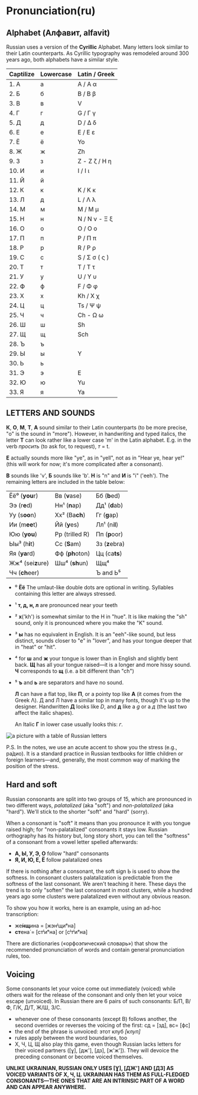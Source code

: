 # Pronunciation\(ru\)

## Alphabet \(Алфавит, alfavit\)

Russian uses a version of the **Cyrillic** Alphabet. Many letters look similar to their Latin counterparts. As Cyrillic typography was remodeled around 300 years ago, both alphabets have a similar style.

| Captilize | Lowercase | Latin / Greek |
| :--- | :--- | :--- |
| 1. А | а | A / Α α |
| 2. Б | б | B / Β β |
| 3. В | в | V |
| 4. Г | г | G / Γ γ |
| 5. Д | д | D / Δ δ |
| 6. Е | е | E / Ε ε |
| 7. Ё | ё | Yo |
| 8. Ж | ж | Zh |
| 9. З | з | Z - Ζ ζ / Η η |
| 10. И | и | I / Ι ι |
| 11. Й | й |  |
| 12. К | к | K / Κ κ |
| 13. Л | д | L / Λ λ |
| 14. М | м | M / Μ μ |
| 15. Н | н | N / Ν ν - Ξ ξ |
| 16. О | о | O / Ο ο |
| 17. П | п | P / Π π |
| 18. Р | р | R / Ρ ρ |
| 19. С | с | S / Σ σ \( ς \) |
| 20. Т | т | T / Τ τ |
| 21. У | у | U / Υ υ |
| 22. Ф | ф | F / Φ φ |
| 23. Х | х | Kh / Χ χ |
| 24. Ц | ц | Ts / Ψ ψ |
| 25. Ч | ч | Ch - Ω ω |
| 26. Ш | ш | Sh |
| 27. Щ | щ | Sch |
| 28. Ъ | ъ |  |
| 29. Ы | ы | Y |
| 30. Ь | ь |  |
| 31. Э | э | E |
| 32. Ю | ю | Yu |
| 33. Я | я | Ya |

## LETTERS AND SOUNDS

**К**, **О**, **М**, **Т**, **А** sound similar to their Latin counterparts \(to be more precise, "о" is the sound in "more"\). However, in handwriting and typed italics, the letter **Т** can look rather like a lower case 'm' in the Latin alphabet. E.g. in the verb _просить_ \(to ask for, to request\), _т_ = t.

**Е** actually sounds more like "ye", as in "yell", not as in "Hear ye, hear ye!" \(this will work for now; it's more complicated after a consonant\).

**В** sounds like 'v', **Б** sounds like 'b'. **Н** is "n" and **И** is "i" \('eeh'\). The remaining letters are included in the table below:

|  |  |  |
| :--- | :--- | :--- |
| Ёё⁰ \(**you**r\) | Вв \(**v**ase\) | Бб \(**b**ed\) |
| Ээ \(r**e**d\) | Нн¹ \(**n**ap\) | Дд¹ \(**d**ab\) |
| Уу \(s**oo**n\) | Хх² \(Ba**ch**\) | Гг \(**g**ap\) |
| Ии \(m**ee**t\) | Йй \(**y**es\) | Лл¹ \(ni**l**\) |
| Юю \(**you**\) | Рр \(trilled R\) | Пп \(**p**oor\) |
| Ыы³ \(h**i**t\) | Сс \(**S**am\) | Зз \(**z**ebra\) |
| Яя \(**ya**rd\) | Фф \(**ph**oton\) | Цц \(ca**ts**\) |
| Жж⁴ \(sei**z**ure\) | Шш⁴ \(**sh**un\) | Щщ⁴ |
| Чч \(**ch**eer\) |  | Ъ and Ь⁵ |

* ⁰ **Ёё** The umlaut-like double dots are optional in writing. Syllables containing this letter are always stressed.
* ¹ **т, д, н, л** are pronounced near your teeth
* ² **х**\('kh'\) is somewhat similar to the H in "hue". It is like making the "sh" sound, only it is pronounced where you make the "K" sound.
* ³ **ы** has no equivalent in English. It is an "eeh"-like sound, but less distinct, sounds closer to "e" in "lover", and has your tongue deeper that in "heat" or "hit".
* ⁴ for **ш** and **ж** your tongue is lower than in English and slightly bent back. **Щ** has all your tongue raised—it is a longer and more hissy sound. **Ч** corresponds to **щ** \(i.e. a bit different than "ch"\)
* ⁵ **ъ** and **ь** are separators and have no sound.

  **Л** can have a flat top, like **П**, or a pointy top like **А** \(it comes from the Greek Λ\). Д and Л have a similar top in many fonts, though it's up to the designer. Handwritten **Д** looks like _D_, and **д** like a _g_ or a _д_ \(the last two affect the italic shapes\).

  An Italic **Г** in lower case usually looks this: _г_.

![a picture with a table of Russian letters](https://cdn.jsdelivr.net/gh/joaxin/img_bed/img/duo/ru/ru_letters.png)

P.S. In the notes, we use an acute accent to show you the stress \(e.g., ра́дио\). It is a standard practice in Russian textbooks for little children or foreign learners—and, generally, the most common way of marking the position of the stress.

## Hard and soft

Russian consonants are split into two groups of 15, which are pronounced in two different ways, _palatalized_ \(aka "soft"\) and _non-palatalized_ \(aka "hard"\). We'll stick to the shorter "soft" and "hard" \(sorry\).

When a consonant is "soft" it means than you pronounce it with you tongue raised high; for "non-palatalized" consonants it stays low. Russian orthography has its history but, long story short, you can tell the "softness" of a consonant from a vowel letter spelled afterwards:

* **А, Ы, У, Э, О** follow "hard" consonants
* **Я, И, Ю, Е, Ё** follow palatalized ones

If there is nothing after a consonant, the soft sign Ь is used to show the softness. In consonant clusters palatalization is predictable from the softness of the last consonant. We aren't teaching it here. These days the trend is to only "soften" the last consonant in most clusters, while a hundred years ago some clusters were palatalized even without any obvious reason.

To show you how it works, here is an example, using an ad-hoc transcription:

* же́**нщ**ина = \[жэнʲщиᵉна\]
* **ст**ена́ = \[стʲиᵉна\] or \[сʲтʲиᵉна\]

There are dictionaries \(«орфоэпический словарь»\) that show the recommended pronunciation of words and contain general pronunciation rules, too.

## Voicing

Some consonants let your voice come out immediately \(voiced\) while others wait for the release of the consonant and only then let your voice escape \(unvoiced\). In Russian there are 6 pairs of such consonants: Б/П, В/Ф, Г/К, Д/Т, Ж/Ш, З/С.

* whenever one of these consonants \(except В\) follows another, the second overrides or reverses the voicing of the first: сд = \[зд\], вс= \[фс\]
* the end of the phrase is unvoiced: этот клуб _\[клуп\]_
* rules apply between the word boundaries, too
* Х, Ч, Ц, Щ also play this game, even though Russian lacks letters for their voiced partners \(\[ɣ\], \[дж'\], \[дз\], \[ж'ж'\]\). They will devoice the preceding consonant or become voiced themselves.

**UNLIKE UKRAINIAN, RUSSIAN ONLY USES \[Ɣ\], \[ДЖ'\] AND \[ДЗ\] AS VOICED VARIANTS OF Х, Ч, Ц. UKRAINIAN HAS THEM AS FULL-FLEDGED CONSONANTS—THE ONES THAT ARE AN INTRINSIC PART OF A WORD AND CAN APPEAR ANYWHERE.**

